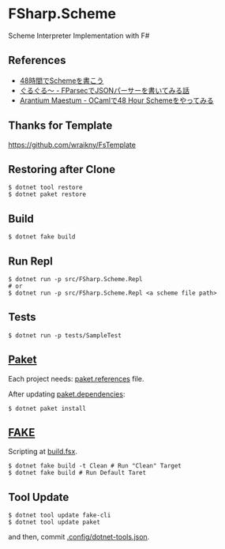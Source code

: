 # FSharp.Scheme
Scheme Interpreter Implementation with F#

## References

* [48時間でSchemeを書こう](https://en.wikibooks.org/wiki/Write_Yourself_a_Scheme_in_48_Hours)
* [ぐるぐる～ - FParsecでJSONパーサーを書いてみる話](http://bleis-tift.hatenablog.com/entry/json-parser-using-fparsec)
* [Arantium Maestum - OCamlで48 Hour Schemeをやってみる](http://zehnpaard.hatenablog.com/entry/2019/06/15/223016)

## Thanks for Template

https://github.com/wraikny/FsTemplate

## Restoring after Clone
```shell
$ dotnet tool restore
$ dotnet paket restore
```

## Build
```shell
$ dotnet fake build
```

## Run Repl
```shell
$ dotnet run -p src/FSharp.Scheme.Repl
# or
$ dotnet run -p src/FSharp.Scheme.Repl <a scheme file path>
```

## Tests
```
$ dotnet run -p tests/SampleTest
```

## [Paket](https://fsprojects.github.io/Paket/index.html)  
Each project needs: [paket.references](/src/SampleApp/paket.references) file.

After updating [paket.dependencies](/paket.dependencies):
```shell
$ dotnet paket install
```

## [FAKE](https://fake.build/)  
Scripting at [build.fsx](/build.fsx).  

```shell
$ dotnet fake build -t Clean # Run "Clean" Target
$ dotnet fake build # Run Default Taret
```

## Tool Update
```shell
$ dotnet tool update fake-cli
$ dotnet tool update paket
```
and then, commit [.config/dotnet-tools.json](/.config/dotnet-tools.json).
